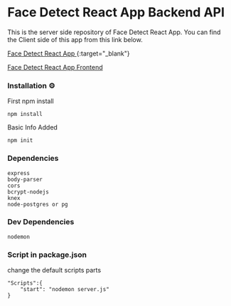# Face Detect React App Backend API

This is the server side repository of Face Detect React App. You can find the Client side of this app from this link below.

[Face Detect React App ](https://github.com/kmhmubin/Face-Detection-React-App){:target="\_blank"}

<a href="https://github.com/kmhmubin/Face-Detection-React-App" target="_blank">Face Detect React App Frontend</a>

### Installation ⚙

First npm install

```
npm install
```

Basic Info Added

```
npm init
```

### Dependencies

```
express
body-parser
cors
bcrypt-nodejs
knex
node-postgres or pg
```

### Dev Dependencies

```
nodemon
```

### Script in package.json

change the default scripts parts

```
"Scripts":{
    "start": "nodemon server.js"
}
```
